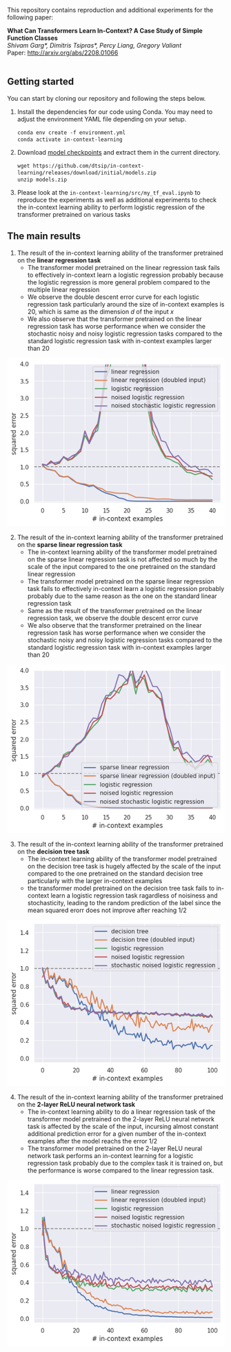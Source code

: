This repository contains reproduction and additional experiments for the following paper:

**What Can Transformers Learn In-Context? A Case Study of Simple Function Classes** <br>
*Shivam Garg\*, Dimitris Tsipras\*, Percy Liang, Gregory Valiant* <br>
Paper: http://arxiv.org/abs/2208.01066 <br><br>



## Getting started
You can start by cloning our repository and following the steps below.

1. Install the dependencies for our code using Conda. You may need to adjust the environment YAML file depending on your setup.

    ```
    conda env create -f environment.yml
    conda activate in-context-learning
    ```

2. Download [model checkpoints](https://github.com/dtsip/in-context-learning/releases/download/initial/models.zip) and extract them in the current directory.

    ```
    wget https://github.com/dtsip/in-context-learning/releases/download/initial/models.zip
    unzip models.zip
    ```

3. Please look at the ```in-context-learning/src/my_tf_eval.ipynb``` to reproduce the experiments as well as additional experiments to check the in-context learning ability to perform logistic regression of the transformer pretrained on various tasks


##  The main results
1. The result of the in-context learning ability of the transformer pretrained on the **linear regression task**
    *   The transformer model pretrained on the linear regression task fails to effectively in-context learn a logistic regression probably because the logistic regression is more general problem compared to the multiple linear regression
    *   We observe the double descent error curve for each logistic regression task particularly around the size of in-context examples is $20$, which is same as the dimension $d$ of the input $x$
    *   We also observe that the transformer pretrained on the linear regression task has worse performance when we consider the stochastic noisy and noisy logistic regression tasks compared to the standard logistic regression task with in-context examples larger than $20$
<p align="center">
  <img src="pic/tf_linear.png" alt="The result of the in-context learning ability of the transformer pretrained on the linear regression task" title="The result of the in-context learning ability of the transformer pretrained on the linear regression task" />
</p>

2. The result of the in-context learning ability of the transformer pretrained on the **sparse linear regression task**
    *   The in-context learning ability of the transformer model pretrained on the sparse linear regression task is not affected so much by the scale of the input compared to the one pretrained on the standard linear regression
    *   The transformer model pretrained on the sparse linear regression task fails to effectively in-context learn a logistic regression probably probably due to the same reason as the one on the standard linear regression task
    *   Same as the result of the transformer pretrained on the linear regression task, we observe the double descent error curve
    *   We also observe that the transformer pretrained on the linear regression task has worse performance when we consider the stochastic noisy and noisy logistic regression tasks compared to the standard logistic regression task with in-context examples larger than $20$
<p align="center">
  <img src="pic/tf_sparse_linear.png" alt="The result of the in-context learning ability of the transformer pretrained on the sparse linear regression task" title="The result of the in-context learning ability of the transformer pretrained on the sparse linear regression task" />
</p>


3. The result of the in-context learning ability of the transformer pretrained on the **decision tree task**
    *   The in-context learning ability of the transformer model pretrained on the decision tree task is hugely affected by the scale of the input compared to the one pretrained on the standard decision tree particularly with the larger in-context examples
    * the transformer model pretrained on the decision tree task fails to in-context learn a logistic regression task ragardless of noisiness and stochasticity, leading to the random prediction of the label since the mean squared erorr does not improve after reaching $1/2$
<p align="center">
  <img src="pic/tf_decision_tree.png" alt="The result of the in-context learning ability of the transformer pretrained on the decision tree task" title="The result of the in-context learning ability of the transformer pretrained on the decision tree task" />
</p>


4. The result of the in-context learning ability of the transformer pretrained on the **2-layer ReLU neural network task**
    *   The in-context learning ability to do a linear regression task of the transformer model pretrained on the 2-layer ReLU neural network task is affected by the scale of the input, incursing almost constant additional prediction error for a given number of the in-context examples after the model reachs the error $1/2$
    * The transformer model pretrained on the 2-layer ReLU neural network task performs an in-context learning for a logistic regression task probably due to the complex task it is trained on, but the performance is worse compared to the linear regression task.
<p align="center">
  <img src="pic/tf_neural_net.png" alt="The result of the in-context learning ability of the transformer pretrained on the 2-layer ReLU neural network task" title="The result of the in-context learning ability of the transformer pretrained on the 2-layer ReLU neural network task" />
</p>

